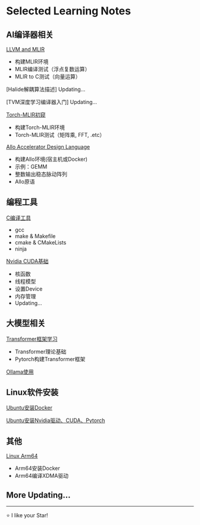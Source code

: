 # Selected Learning Notes

## AI编译器相关

[LLVM and MLIR](LLVM_and_MLIR.md)

- 构建MLIR环境
- MLIR编译测试（浮点复数运算）
- MLIR to C测试（向量运算）

[Halide解耦算法描述] Updating...

[TVM深度学习编译器入门] Updating...

[Torch-MLIR初窥](Torch-MLIR初窥.md)

- 构建Torch-MLIR环境
- Torch-MLIR测试（矩阵乘, FFT, .etc）

[Allo Accelerator Design Language](Allo_Accelerator_Design_Language.md)

- 构建Allo环境(宿主机或Docker)
- 示例：GEMM
- 整数输出稳态脉动阵列
- Allo原语

## 编程工具

[C编译工具](C编译工具.md)

- gcc
- make & Makefile
- cmake & CMakeLists
- ninja

[Nvidia CUDA基础](Nvidia_CUDA基础.md)

- 核函数
- 线程模型
- 设置Device
- 内存管理
- Updating...

## 大模型相关

[Transformer框架学习](Transformer框架学习.md)

- Transformer理论基础
- Pytorch构建Transformer框架

[Ollama使用](Ollama使用.md)

## Linux软件安装

[Ubuntu安装Docker](Ubuntu安装Docker.md)

[Ubuntu安装Nvidia驱动、CUDA、Pytorch](Ubuntu安装Nvidia驱动、CUDA、Pytorch.md)

## 其他

[Linux Arm64](Linux_Arm64.md)

- Arm64安装Docker
- Arm64编译XDMA驱动

## More Updating...

***
⭐ I like your Star!
